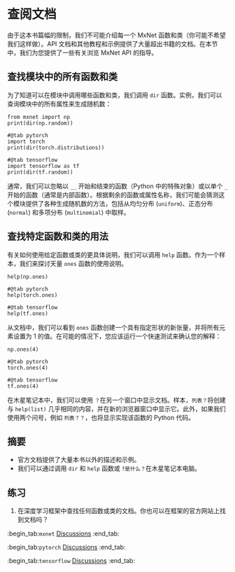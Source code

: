 # 查阅文档

由于这本书篇幅的限制，我们不可能介绍每一个 MxNet 函数和类（你可能不希望我们这样做）。API 文档和其他教程和示例提供了大量超出书籍的文档。在本节中，我们为您提供了一些有关浏览 MxNet API 的指导。

## 查找模块中的所有函数和类

为了知道可以在模块中调用哪些函数和类，我们调用 `dir` 函数。实例，我们可以查询模块中的所有属性来生成随机数：

```{.python .input  n=1}
from mxnet import np
print(dir(np.random))
```

```{.python .input  n=1}
#@tab pytorch
import torch
print(dir(torch.distributions))
```

```{.python .input  n=1}
#@tab tensorflow
import tensorflow as tf
print(dir(tf.random))
```

通常，我们可以忽略以 `__` 开始和结束的函数（Python 中的特殊对象）或以单个 `_` 开始的函数（通常是内部函数）。根据剩余的函数或属性名称，我们可能会猜测这个模块提供了各种生成随机数的方法，包括从均匀分布 (`uniform`)、正态分布 (`normal`) 和多项分布 (`multinomial`) 中取样。

## 查找特定函数和类的用法

有关如何使用给定函数或类的更具体说明，我们可以调用 `help` 函数。作为一个样本，我们来探讨天量 `ones` 函数的使用说明。

```{.python .input}
help(np.ones)
```

```{.python .input}
#@tab pytorch
help(torch.ones)
```

```{.python .input}
#@tab tensorflow
help(tf.ones)
```

从文档中，我们可以看到 `ones` 函数创建一个具有指定形状的新张量，并将所有元素设置为 1 的值。在可能的情况下，您应该运行一个快速测试来确认您的解释：

```{.python .input}
np.ones(4)
```

```{.python .input}
#@tab pytorch
torch.ones(4)
```

```{.python .input}
#@tab tensorflow
tf.ones(4)
```

在木星笔记本中，我们可以使用 `？`在另一个窗口中显示文档。样本，`列表？`将创建与 `help(list)` 几乎相同的内容，并在新的浏览器窗口中显示它。此外，如果我们使用两个问号，例如 `列表？？`，也将显示实现该函数的 Python 代码。

## 摘要

* 官方文档提供了大量本书以外的描述和示例。
* 我们可以通过调用 `dir` 和 `help` 函数或 `?是什么？`在木星笔记本电脑。

## 练习

1. 在深度学习框架中查找任何函数或类的文档。你也可以在框架的官方网站上找到文档吗？

:begin_tab:`mxnet`
[Discussions](https://discuss.d2l.ai/t/38)
:end_tab:

:begin_tab:`pytorch`
[Discussions](https://discuss.d2l.ai/t/39)
:end_tab:

:begin_tab:`tensorflow`
[Discussions](https://discuss.d2l.ai/t/199)
:end_tab:
